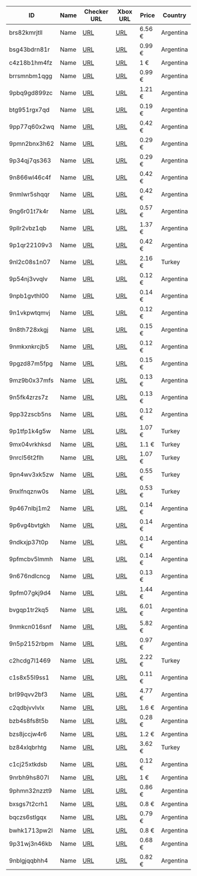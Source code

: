 | ID | Name | Checker URL | Xbox URL | Price | Country |
|-|-|-|-|-|-|
| brs82kmrjtll | Name | [URL](https://xbox-store-checker.com/en/game/compare/a/brs82kmrjtll) | [URL](xboxURL) | 6.56 € | Argentina |
| bsg43bdrn81r | Name | [URL](https://xbox-store-checker.com/en/game/compare/a/bsg43bdrn81r) | [URL](xboxURL) | 0.99 € | Argentina |
| c4z18b1hm4fz | Name | [URL](https://xbox-store-checker.com/en/game/compare/a/c4z18b1hm4fz) | [URL](xboxURL) | 1 € | Argentina |
| brrsmnbm1qgg | Name | [URL](https://xbox-store-checker.com/en/game/compare/a/brrsmnbm1qgg) | [URL](xboxURL) | 0.99 € | Argentina |
| 9pbq9gd899zc | Name | [URL](https://xbox-store-checker.com/en/game/compare/a/9pbq9gd899zc) | [URL](xboxURL) | 1.21 € | Argentina |
| btg951rgx7qd | Name | [URL](https://xbox-store-checker.com/en/game/compare/a/btg951rgx7qd) | [URL](xboxURL) | 0.19 € | Argentina |
| 9pp77q60x2wq | Name | [URL](https://xbox-store-checker.com/en/game/compare/a/9pp77q60x2wq) | [URL](xboxURL) | 0.42 € | Argentina |
| 9pmn2bnx3h62 | Name | [URL](https://xbox-store-checker.com/en/game/compare/a/9pmn2bnx3h62) | [URL](xboxURL) | 0.29 € | Argentina |
| 9p34qj7qs363 | Name | [URL](https://xbox-store-checker.com/en/game/compare/a/9p34qj7qs363) | [URL](xboxURL) | 0.29 € | Argentina |
| 9n866wl46c4f | Name | [URL](https://xbox-store-checker.com/en/game/compare/a/9n866wl46c4f) | [URL](xboxURL) | 0.42 € | Argentina |
| 9nmlwr5shqqr | Name | [URL](https://xbox-store-checker.com/en/game/compare/a/9nmlwr5shqqr) | [URL](xboxURL) | 0.42 € | Argentina |
| 9ng6r01t7k4r | Name | [URL](https://xbox-store-checker.com/en/game/compare/a/9ng6r01t7k4r) | [URL](xboxURL) | 0.57 € | Argentina |
| 9pllr2vbz1qb | Name | [URL](https://xbox-store-checker.com/en/game/compare/a/9pllr2vbz1qb) | [URL](xboxURL) | 1.37 € | Argentina |
| 9p1qr22109v3 | Name | [URL](https://xbox-store-checker.com/en/game/compare/a/9p1qr22109v3) | [URL](xboxURL) | 0.42 € | Argentina |
| 9nl2c08s1n07 | Name | [URL](https://xbox-store-checker.com/en/game/compare/a/9nl2c08s1n07) | [URL](xboxURL) | 2.16 € | Turkey |
| 9p54nj3vvqlv | Name | [URL](https://xbox-store-checker.com/en/game/compare/a/9p54nj3vvqlv) | [URL](xboxURL) | 0.12 € | Argentina |
| 9npb1gvthl00 | Name | [URL](https://xbox-store-checker.com/en/game/compare/a/9npb1gvthl00) | [URL](xboxURL) | 0.14 € | Argentina |
| 9n1vkpwtqmvj | Name | [URL](https://xbox-store-checker.com/en/game/compare/a/9n1vkpwtqmvj) | [URL](xboxURL) | 0.12 € | Argentina |
| 9n8th728xkgj | Name | [URL](https://xbox-store-checker.com/en/game/compare/a/9n8th728xkgj) | [URL](xboxURL) | 0.15 € | Argentina |
| 9nmkxnkrcjb5 | Name | [URL](https://xbox-store-checker.com/en/game/compare/a/9nmkxnkrcjb5) | [URL](xboxURL) | 0.12 € | Argentina |
| 9pgzd87m5fpg | Name | [URL](https://xbox-store-checker.com/en/game/compare/a/9pgzd87m5fpg) | [URL](xboxURL) | 0.15 € | Argentina |
| 9mz9b0x37mfs | Name | [URL](https://xbox-store-checker.com/en/game/compare/a/9mz9b0x37mfs) | [URL](xboxURL) | 0.13 € | Argentina |
| 9n5fk4zrzs7z | Name | [URL](https://xbox-store-checker.com/en/game/compare/a/9n5fk4zrzs7z) | [URL](xboxURL) | 0.13 € | Argentina |
| 9pp32zscb5ns | Name | [URL](https://xbox-store-checker.com/en/game/compare/a/9pp32zscb5ns) | [URL](xboxURL) | 0.12 € | Argentina |
| 9p1tfp1k4g5w | Name | [URL](https://xbox-store-checker.com/en/game/compare/a/9p1tfp1k4g5w) | [URL](xboxURL) | 1.07 € | Turkey |
| 9mx04vrkhksd | Name | [URL](https://xbox-store-checker.com/en/game/compare/a/9mx04vrkhksd) | [URL](xboxURL) | 1.1 € | Turkey |
| 9nrcl56t2flh | Name | [URL](https://xbox-store-checker.com/en/game/compare/a/9nrcl56t2flh) | [URL](xboxURL) | 1.07 € | Turkey |
| 9pn4wv3xk5zw | Name | [URL](https://xbox-store-checker.com/en/game/compare/a/9pn4wv3xk5zw) | [URL](xboxURL) | 0.55 € | Turkey |
| 9nxlfnqznw0s | Name | [URL](https://xbox-store-checker.com/en/game/compare/a/9nxlfnqznw0s) | [URL](xboxURL) | 0.53 € | Turkey |
| 9p467nlbj1m2 | Name | [URL](https://xbox-store-checker.com/en/game/compare/a/9p467nlbj1m2) | [URL](xboxURL) | 0.14 € | Argentina |
| 9p6vg4bvtgkh | Name | [URL](https://xbox-store-checker.com/en/game/compare/a/9p6vg4bvtgkh) | [URL](xboxURL) | 0.14 € | Argentina |
| 9ndkxjp37t0p | Name | [URL](https://xbox-store-checker.com/en/game/compare/a/9ndkxjp37t0p) | [URL](xboxURL) | 0.14 € | Argentina |
| 9pfmcbv5lmmh | Name | [URL](https://xbox-store-checker.com/en/game/compare/a/9pfmcbv5lmmh) | [URL](xboxURL) | 0.14 € | Argentina |
| 9n676ndlcncg | Name | [URL](https://xbox-store-checker.com/en/game/compare/a/9n676ndlcncg) | [URL](xboxURL) | 0.13 € | Argentina |
| 9pfm07gkj9d4 | Name | [URL](https://xbox-store-checker.com/en/game/compare/a/9pfm07gkj9d4) | [URL](xboxURL) | 1.44 € | Argentina |
| bvgqp1tr2kq5 | Name | [URL](https://xbox-store-checker.com/en/game/compare/a/bvgqp1tr2kq5) | [URL](xboxURL) | 6.01 € | Argentina |
| 9nmkcn016snf | Name | [URL](https://xbox-store-checker.com/en/game/compare/a/9nmkcn016snf) | [URL](xboxURL) | 5.82 € | Argentina |
| 9n5p2152rbpm | Name | [URL](https://xbox-store-checker.com/en/game/compare/a/9n5p2152rbpm) | [URL](xboxURL) | 0.97 € | Argentina |
| c2hcdg7l1469 | Name | [URL](https://xbox-store-checker.com/en/game/compare/a/c2hcdg7l1469) | [URL](xboxURL) | 2.22 € | Turkey |
| c1s8x55l9ss1 | Name | [URL](https://xbox-store-checker.com/en/game/compare/a/c1s8x55l9ss1) | [URL](xboxURL) | 0.11 € | Argentina |
| brl99qvv2bf3 | Name | [URL](https://xbox-store-checker.com/en/game/compare/a/brl99qvv2bf3) | [URL](xboxURL) | 4.77 € | Argentina |
| c2qdbjvvlvlx | Name | [URL](https://xbox-store-checker.com/en/game/compare/a/c2qdbjvvlvlx) | [URL](xboxURL) | 1.6 € | Argentina |
| bzb4s8fs8t5b | Name | [URL](https://xbox-store-checker.com/en/game/compare/a/bzb4s8fs8t5b) | [URL](xboxURL) | 0.28 € | Argentina |
| bzs8jccjw4r6 | Name | [URL](https://xbox-store-checker.com/en/game/compare/a/bzs8jccjw4r6) | [URL](xboxURL) | 1.2 € | Argentina |
| bz84xlqbrhtg | Name | [URL](https://xbox-store-checker.com/en/game/compare/a/bz84xlqbrhtg) | [URL](xboxURL) | 3.62 € | Turkey |
| c1cj25xtkdsb | Name | [URL](https://xbox-store-checker.com/en/game/compare/a/c1cj25xtkdsb) | [URL](xboxURL) | 0.12 € | Argentina |
| 9nrbh9hs807l | Name | [URL](https://xbox-store-checker.com/en/game/compare/a/9nrbh9hs807l) | [URL](xboxURL) | 1 € | Argentina |
| 9phmn32nzzt9 | Name | [URL](https://xbox-store-checker.com/en/game/compare/a/9phmn32nzzt9) | [URL](xboxURL) | 0.86 € | Argentina |
| bxsgs7t2crh1 | Name | [URL](https://xbox-store-checker.com/en/game/compare/a/bxsgs7t2crh1) | [URL](xboxURL) | 0.8 € | Argentina |
| bqczs6stlgqx | Name | [URL](https://xbox-store-checker.com/en/game/compare/a/bqczs6stlgqx) | [URL](xboxURL) | 0.79 € | Argentina |
| bwhk1713pw2l | Name | [URL](https://xbox-store-checker.com/en/game/compare/a/bwhk1713pw2l) | [URL](xboxURL) | 0.8 € | Argentina |
| 9p31wj3n46kb | Name | [URL](https://xbox-store-checker.com/en/game/compare/a/9p31wj3n46kb) | [URL](xboxURL) | 0.68 € | Argentina |
| 9nblgjqqbhh4 | Name | [URL](https://xbox-store-checker.com/en/game/compare/a/9nblgjqqbhh4) | [URL](xboxURL) | 0.82 € | Argentina |

